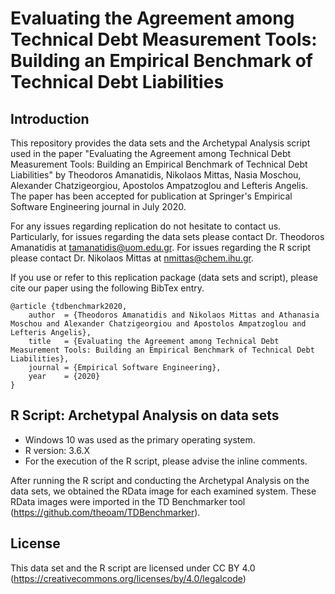 # Evaluating the Agreement among Technical Debt Measurement Tools: Building an Empirical Benchmark of Technical Debt Liabilities

## Introduction

This repository provides the data sets and the Archetypal Analysis script used in the paper "Evaluating the Agreement among Technical Debt Measurement Tools: Building an Empirical Benchmark of Technical Debt Liabilities" by Theodoros Amanatidis, Nikolaos Mittas, Nasia Moschou, Alexander Chatzigeorgiou, Apostolos Ampatzoglou and Lefteris Angelis.
The paper has been accepted for publication at Springer's Empirical Software Engineering journal in July 2020.

For any issues regarding replication do not hesitate to contact us. Particularly, for issues regarding the data sets please contact Dr. Theodoros Amanatidis at <tamanatidis@uom.edu.gr>. For issues regarding the R script please contact Dr. Nikolaos Mittas at <nmittas@chem.ihu.gr>.

If you use or refer to this replication package (data sets and script), please cite our paper using the following BibTex entry.
```
@article {tdbenchmark2020,
    author  = {Theodoros Amanatidis and Nikolaos Mittas and Athanasia Moschou and Alexander Chatzigeorgiou and Apostolos Ampatzoglou and Lefteris Angelis},
    title   = {Evaluating the Agreement among Technical Debt Measurement Tools: Building an Empirical Benchmark of Technical Debt Liabilities},
    journal = {Empirical Software Engineering},
    year    = {2020}
}
```

## R Script: Archetypal Analysis on data sets

- Windows 10 was used as the primary operating system.
- R version: 3.6.X
- For the execution of the R script, please advise the inline comments.

After running the R script and conducting the Archetypal Analysis on the data sets, we obtained the RData image for each examined system.
These RData images were imported in the TD Benchmarker tool (<https://github.com/theoam/TDBenchmarker>).

## License

This data set and the R script are licensed under CC BY 4.0 (https://creativecommons.org/licenses/by/4.0/legalcode)
